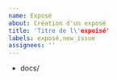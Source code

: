 ```yaml
---
name: Exposé
about: Création d'un exposé
title: 'Titre de l\'expoisé'
labels: exposé,new_issue
assignees: ''
---
```





- docs/

